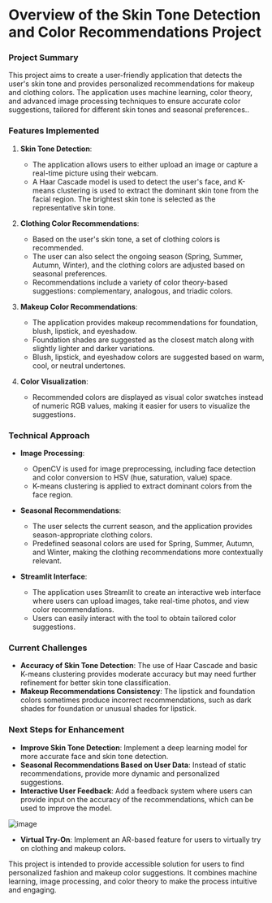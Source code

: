 # Overview of the Skin Tone Detection and Color Recommendations Project

### Project Summary
This project aims to create a user-friendly application that detects the user's skin tone and provides personalized recommendations for makeup and clothing colors. The application uses machine learning, color theory, and advanced image processing techniques to ensure accurate color suggestions, tailored for different skin tones and seasonal preferences.. 

### Features Implemented
1. **Skin Tone Detection**:
   - The application allows users to either upload an image or capture a real-time picture using their webcam.
   - A Haar Cascade model is used to detect the user's face, and K-means clustering is used to extract the dominant skin tone from the facial region. The brightest skin tone is selected as the representative skin tone.

2. **Clothing Color Recommendations**:
   - Based on the user's skin tone, a set of clothing colors is recommended.
   - The user can also select the ongoing season (Spring, Summer, Autumn, Winter), and the clothing colors are adjusted based on seasonal preferences.
   - Recommendations include a variety of color theory-based suggestions: complementary, analogous, and triadic colors.

3. **Makeup Color Recommendations**:
   - The application provides makeup recommendations for foundation, blush, lipstick, and eyeshadow.
   - Foundation shades are suggested as the closest match along with slightly lighter and darker variations.
   - Blush, lipstick, and eyeshadow colors are suggested based on warm, cool, or neutral undertones.

4. **Color Visualization**:
   - Recommended colors are displayed as visual color swatches instead of numeric RGB values, making it easier for users to visualize the suggestions.

### Technical Approach
- **Image Processing**:
  - OpenCV is used for image preprocessing, including face detection and color conversion to HSV (hue, saturation, value) space.
  - K-means clustering is applied to extract dominant colors from the face region.

- **Seasonal Recommendations**:
  - The user selects the current season, and the application provides season-appropriate clothing colors.
  - Predefined seasonal colors are used for Spring, Summer, Autumn, and Winter, making the clothing recommendations more contextually relevant.

- **Streamlit Interface**:
  - The application uses Streamlit to create an interactive web interface where users can upload images, take real-time photos, and view color recommendations.
  - Users can easily interact with the tool to obtain tailored color suggestions.

### Current Challenges
- **Accuracy of Skin Tone Detection**: The use of Haar Cascade and basic K-means clustering provides moderate accuracy but may need further refinement for better skin tone classification.
- **Makeup Recommendations Consistency**: The lipstick and foundation colors sometimes produce incorrect recommendations, such as dark shades for foundation or unusual shades for lipstick.

### Next Steps for Enhancement
- **Improve Skin Tone Detection**: Implement a deep learning model for more accurate face and skin tone detection.
- **Seasonal Recommendations Based on User Data**: Instead of static recommendations, provide more dynamic and personalized suggestions.
- **Interactive User Feedback**: Add a feedback system where users can provide input on the accuracy of the recommendations, which can be used to improve the model.

![image](https://github.com/user-attachments/assets/519344df-30ad-4c26-8b8f-0fc9aad13f23)

- **Virtual Try-On**: Implement an AR-based feature for users to virtually try on clothing and makeup colors.

This project is intended to provide accessible solution for users to find personalized fashion and makeup color suggestions. It combines machine learning, image processing, and color theory to make the process intuitive and engaging.

